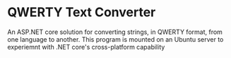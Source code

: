 # QWERTY Text Converter
An ASP.NET core solution for converting strings, in QWERTY format, from one language to another. This program is mounted on an Ubuntu server to experiemnt with .NET core's cross-platform capability
